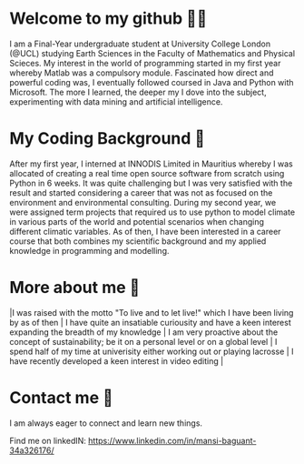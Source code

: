 # Welcome to my github 👋🏼

I am a Final-Year undergraduate student at University College London (@UCL) studying Earth Sciences in the Faculty of Mathematics and Physical Scieces. My interest in the world of programming started in my first year whereby Matlab was a compulsory module. Fascinated how direct and powerful coding was, I eventually followed coursed in Java and Python with Microsoft. The more I learned, the deeper my I dove into the subject, experimenting with data mining and artificial intelligence.

# My Coding Background 🐍 
After my first year, I interned at INNODIS Limited in Mauritius whereby I was allocated of creating a real time open source software from scratch using Python in 6 weeks. It was quite challenging but I was very satisfied with the result and started considering a career that was not as focused on the environment and environmental consulting. During my second year, we were assigned term projects that required us to use python to model climate in various parts of the world and potential scenarios when changing different climatic variables. As of then, I have been interested in a career course that both combines my scientific background and my applied knowledge in programming and modelling. 

# More about me 🥍
|I was raised with the motto "To live and to let live!" which I have been living by as of then | I have quite an insatiable curiousity and have a keen interest expanding the breadth of my knowledge | I am very proactive about the concept of sustainability; be it on a personal level or on a global level | I spend half of my time at univerisity either working out or playing lacrosse | I have recently developed a keen interest in video editing | 

# Contact me 🔗
I am always eager to connect and learn new things. 

Find me on linkedIN: https://www.linkedin.com/in/mansi-baguant-34a326176/


